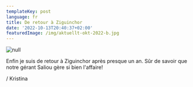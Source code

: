 ```yaml
---
templateKey: post
language: fr
title: De retour à Ziguinchor
date: '2022-10-13T20:40:37+02:00'
featuredImage: /img/aktuellt-okt-2022-b.jpg
---
```

![null](/img/aktuellt-okt-2022-b.jpg)

Enfin je suis de retour à Ziguinchor après presque un an. Sûr de savoir que notre gérant Saliou gère si bien l'affaire!

/ Kristina
